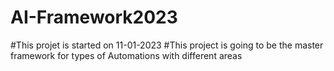 # AI-Framework2023


#This projet is started on 11-01-2023
#This project is going to be the master framework for types of Automations with different areas
